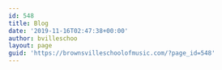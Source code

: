 ```yaml
---
id: 548
title: Blog
date: '2019-11-16T02:47:38+00:00'
author: bvilleschoo
layout: page
guid: 'https://brownsvilleschoolofmusic.com/?page_id=548'
---
```


